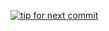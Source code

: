 [![tip for next commit](http://tip4commit.com/projects/869.svg)](http://tip4commit.com/github/ntzrmtthihu777/SecureCraftProtect)

